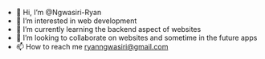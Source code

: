 - 👋 Hi, I’m @Ngwasiri-Ryan
- 👀 I’m interested in web development
- 🌱 I’m currently learning the backend aspect of websites
- 💞️ I’m looking to collaborate on websites and sometime in the future apps
- 📫 How to reach me ryanngwasiri@gmail.com

<!---
Ngwasiri-Ryan/Ngwasiri-Ryan is a ✨ special ✨ repository because its `README.md` (this file) appears on your GitHub profile.
You can click the Preview link to take a look at your changes.
--->
